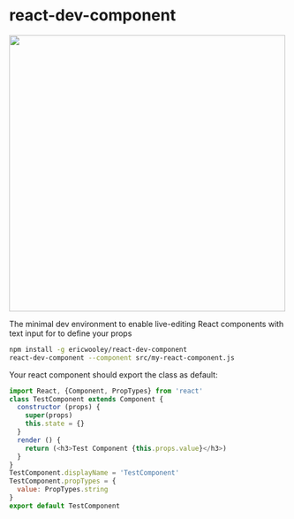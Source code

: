react-dev-component
=====================

<img src='http://i.imgur.com/iUSozXn.gif' width=500 />

The minimal dev environment to enable live-editing React components with text input for to define
your props

```bash
npm install -g ericwooley/react-dev-component
react-dev-component --component src/my-react-component.js
```

Your react component should export the class as default:

```js
import React, {Component, PropTypes} from 'react'
class TestComponent extends Component {
  constructor (props) {
    super(props)
    this.state = {}
  }
  render () {
    return (<h3>Test Component {this.props.value}</h3>)
  }
}
TestComponent.displayName = 'TestComponent'
TestComponent.propTypes = {
  value: PropTypes.string
}
export default TestComponent

```


